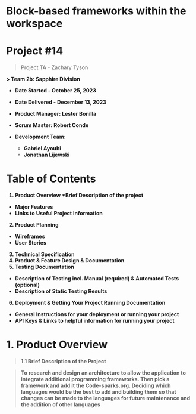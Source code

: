 # Block-based frameworks within the workspace

# Project #14
> Project TA - Zachary Tyson
 <b>
> Team 2b:  Sapphire Division 



* Date Started - October 25, 2023
* Date Delivered - December 13, 2023

  <b>

* Product Manager: Lester Bonilla
* Scrum Master: Robert Conde

* Development Team:
    * Gabriel Ayoubi
    * Jonathan Lijewski
 
  <b>
# Table of Contents

1. Product Overview 
*Brief Description of the project
*	Major Features
*	Links to Useful Project Information
2. Product Planning 
*	Wireframes
*	User Stories
3. Technical Specification
4. Product & Feature Design & Documentation 
5. Testing Documentation
*	Description of Testing incl. Manual  (required) & Automated Tests (optional)
*	Description of Static Testing Results
6. Deployment & Getting Your Project Running Documentation
*	General Instructions for your deployment or running your project
*	API Keys & Links to helpful information for running your project




# 1. Product Overview

> 1.1 Brief Description of the Project


>To research and design an architecture to allow the application to integrate
additional programming frameworks. Then pick a framework and add it the Code-sparks.org.
Deciding which languages would be the best to add and building them so that changes can be
made to the languages for future maintenance and the addition of other languages





